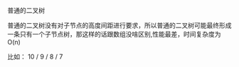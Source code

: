 普通的二叉树

普通的二叉树没有对子节点的高度间距进行要求，所以普通的二叉树可能最终形成一条只有一个子节点树，那这样的话跟数组没啥区别,性能最差，时间复杂度为O(n)

比如：
        10
        /
       9
      /
     8
    /
   7
   
   